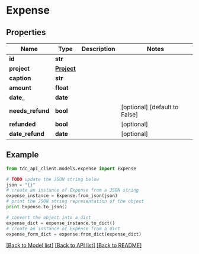 # Expense


## Properties
Name | Type | Description | Notes
------------ | ------------- | ------------- | -------------
**id** | **str** |  | 
**project** | [**Project**](Project.md) |  | 
**caption** | **str** |  | 
**amount** | **float** |  | 
**date_** | **date** |  | 
**needs_refund** | **bool** |  | [optional] [default to False]
**refunded** | **bool** |  | [optional] 
**date_refund** | **date** |  | [optional] 

## Example

```python
from tdc_api_client.models.expense import Expense

# TODO update the JSON string below
json = "{}"
# create an instance of Expense from a JSON string
expense_instance = Expense.from_json(json)
# print the JSON string representation of the object
print Expense.to_json()

# convert the object into a dict
expense_dict = expense_instance.to_dict()
# create an instance of Expense from a dict
expense_form_dict = expense.from_dict(expense_dict)
```
[[Back to Model list]](../README.md#documentation-for-models) [[Back to API list]](../README.md#documentation-for-api-endpoints) [[Back to README]](../README.md)


